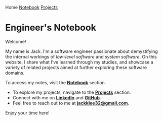 Home <a href="./notebook">Notebook</a> <a href="./projects">Projects</a>

# Engineer's Notebook



Welcome!

My name is Jack. I'm a software engineer passionate about demystifying the internal workings of *low-level software* and *system software*. On this website, I share what I've learned through my studies, and showcase a variety of related projects aimed at further exploring these software domains.

To access my notes, visit the **<a href="./notebook">Notebook</a>** section.

* To explore my projects, navigate to the **<a href="./projects">Projects</a>** section.
* Connect with me on **[LinkedIn](https://www.linkedin.com/in/jackklee1/)** and **[GitHub](https://github.com/kyungjae-lee)**.
* Feel free to reach out to me at **jackklee32@gmail.com**.

Enjoy your time here!
